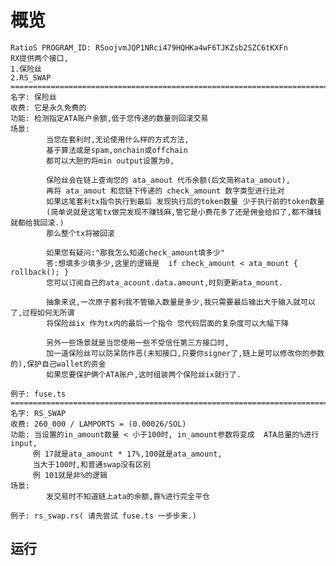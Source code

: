 # 概览
    RatioS PROGRAM_ID: RSoojvmJQP1NRci479HQHKa4wF6TJKZsb2SZC6tKXFn
    RX提供两个接口,
    1.保险丝
    2.RS_SWAP
    ==============================================================================================
    名字: 保险丝
    收费: 它是永久免费的
    功能: 检测指定ATA账户余额,低于您传递的数量则回滚交易
    场景: 
            当您在套利时,无论使用什么样的方式方法,
            基于算法或是spam,onchain或offchain
            都可以大胆的将min output设置为0,

            保险丝会在链上查询您的 ata_amout 代币余额(后文简称ata_amout),
            再将 ata_amout 和您链下传递的 check_amount 数字类型进行比对
            如果这笔套利tx指令执行到最后 发现执行后的token数量 少于执行前的token数量
            (简单说就是这笔tx做完发现不赚钱麻,管它是小费花多了还是佣金给扣了,都不赚钱就都给我回滚.)
            那么整个tx将被回滚

            如果您有疑问:"那我怎么知道check_amount填多少"
            答:想填多少填多少,这里的逻辑是  if check_amount < ata_mount { rollback(); }
            您可以订阅自己的ata_acount.data.amount,时刻更新ata_mount.

            抽象来说,一次原子套利我不管输入数量是多少,我只需要最后输出大于输入就可以了,过程如何无所谓
            将保险丝ix 作为tx内的最后一个指令 您代码层面的复杂度可以大幅下降

            另外一些场景就是当您使用一些不受信任第三方接口时,
            加一道保险丝可以防呆防作恶(未知接口,只要你signer了,链上是可以修改你的参数的),保护自己wallet的资金
            如果您要保护俩个ATA账户,这时组装两个保险丝ix就行了.

    例子: fuse.ts
    ==============================================================================================
    名字: RS_SWAP
    收费: 260_000 / LAMPORTS = (0.00026/SOL) 
    功能: 当设置的in_amount数量 < 小于100时, in_amount参数将变成  ATA总量的%进行input, 
         例 17就是ata_amount * 17%,100就是ata_amount,
         当大于100时,和普通swap没有区别
         例 101就是非%的逻辑
    场景: 
            发交易时不知道链上ata的余额,靠%进行完全平仓

    例子: rs_swap.rs( 请先尝试 fuse.ts 一步步来.)

## 运行
